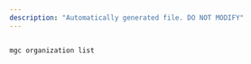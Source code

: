 ```yaml
---
description: "Automatically generated file. DO NOT MODIFY"
---
```


```bash

mgc organization list

```